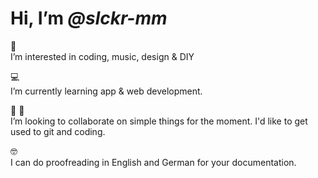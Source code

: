 # Hi, I’m *@slckr-mm*

👀<br>I’m interested in coding, music, design & DIY

💻<br>I’m currently learning app & web development. 

🤜 🤛<br>I’m looking to collaborate on simple things for the moment. I'd like to get used to git and coding.

🤓<br>I can do proofreading in English and German for your documentation.
